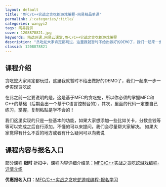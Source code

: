```yaml
---
layout: default
title: 'MFC/C++实战之贪吃蛇游戏编程-网易精品单课'
permalink: /:categories/:title/
categories: wangyi2
tags: 网易提供
cover: 1208878821.jpg
keywords: 精选网课,网易云课堂,MFC/C++实战之贪吃蛇游戏编程
description: "贪吃蛇大家肯定都玩过，这里我就暂时不给出做好的DEMO了，我们一起来一步一步实现贪吃蛇在此之前一定要说明的是，这是基于MFC的贪吃蛇，所以你必须的掌握MFC和C++的基础（后期会出一个基于C"
classid: 1208878821
---
```


## 课程介绍

贪吃蛇大家肯定都玩过，这里我就暂时不给出做好的DEMO了，我们一起来一步一步实现贪吃蛇

在此之前一定要说明的是，这是基于MFC的贪吃蛇，所以你必须的掌握MFC和C++的基础（后期会出一个基于C语言控制台的），其次，里面的代码一定要自己练习，掌握，复制粘贴是学不会的！



我们这里实现的只是一些基本的功能，如果大家想添加一些比如关卡，分数金钱等等可以完成之后自行添加，不懂的可以来提问，我们会尽量帮大家解决。
如果大家觉得有什么不妥的地方或者有什么疑问可以向我说

## 课程内容与报名入口

部分课程 **限时** 折扣中，课程内容详细介绍见：[MFC/C++实战之贪吃蛇游戏编程-详情介绍](https://study.163.com/course/introduction/1208878821.htm?share=1&shareId=1025206652&utm_campaign=share&utm_medium=iphoneShare&utm_source=&utm_u=1025206652)

**优惠报名入口**：[MFC/C++实战之贪吃蛇游戏编程-报名学习](https://study.163.com/course/introduction/1208878821.htm?share=1&shareId=1025206652&utm_campaign=share&utm_medium=iphoneShare&utm_source=&utm_u=1025206652)


